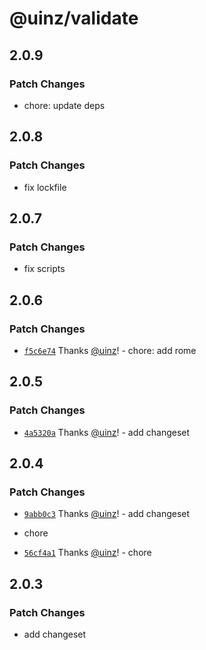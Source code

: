 # @uinz/validate

## 2.0.9

### Patch Changes

- chore: update deps

## 2.0.8

### Patch Changes

- fix lockfile

## 2.0.7

### Patch Changes

- fix scripts

## 2.0.6

### Patch Changes

- [`f5c6e74`](https://github.com/uinz/validate/commit/f5c6e74f8edf446c3fb629194ae1809b49c25468) Thanks [@uinz](https://github.com/uinz)! - chore: add rome

## 2.0.5

### Patch Changes

- [`4a5320a`](https://github.com/uinz/validate/commit/4a5320a10142ee1152888e3ef32001126dc53493) Thanks [@uinz](https://github.com/uinz)! - add changeset

## 2.0.4

### Patch Changes

- [`9abb0c3`](https://github.com/uinz/validate/commit/9abb0c3a5c238ba7b6685893a2260550c44c0c52) Thanks [@uinz](https://github.com/uinz)! - add changeset

- chore

- [`56cf4a1`](https://github.com/uinz/validate/commit/56cf4a103ddef09b0eeb8eb26aaf6950b65a5f9f) Thanks [@uinz](https://github.com/uinz)! - chore

## 2.0.3

### Patch Changes

- add changeset
